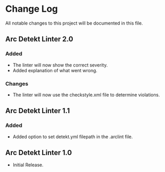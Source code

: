 # Change Log
All notable changes to this project will be documented in this file.

## Arc Detekt Linter 2.0
### Added
  * The linter will now show the correct severity.
  * Added explanation of what went wrong.
### Changes
  * The linter will now use the checkstyle.xml file to determine violations.
## Arc Detekt Linter 1.1
### Added
  * Added option to set detekt.yml filepath in the .arclint file.

## Arc Detekt Linter 1.0
* Initial Release.
